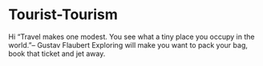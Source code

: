 # Tourist-Tourism
Hi “Travel makes one modest. You see what a tiny place you occupy in the world.”– Gustav Flaubert Exploring will make you want to pack your bag, book that ticket and jet away.
